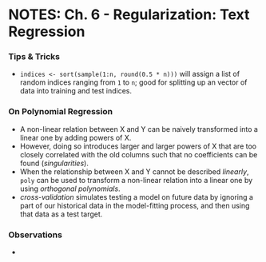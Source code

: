 # NOTES: Ch. 6 - Regularization: Text Regression

### Tips & Tricks 
- `indices <- sort(sample(1:n, round(0.5 * n)))` will assign a list of random indices ranging from `1` to `n`; good for splitting up an vector of data into training and test indices.

### On Polynomial Regression
- A non-linear relation between X and Y can be naively transformed into a linear one by adding powers of X.
- However, doing so introduces larger and larger powers of X that are too closely correlated with the old columns such that no coefficients can be found (*singularities*).
- When the relationship between X and Y cannot be described *linearly*, `poly` can be used to transform a non-linear relation into a linear one by using *orthogonal polynomials*.
- *cross-validation* simulates testing a model on future data by ignoring a part of our historical data in the model-fitting process, and then using that data as a test target.


### Observations
-
